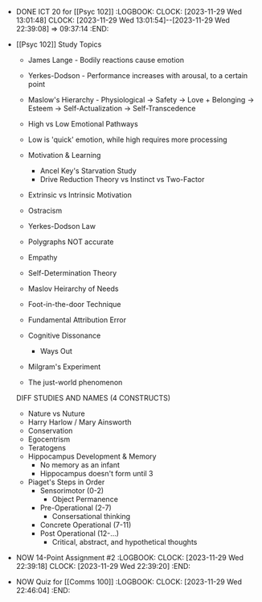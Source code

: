 - DONE ICT 20 for [[Psyc 102]]
  :LOGBOOK:
  CLOCK: [2023-11-29 Wed 13:01:48]
  CLOCK: [2023-11-29 Wed 13:01:54]--[2023-11-29 Wed 22:39:08] =>  09:37:14
  :END:
- [[Psyc 102]] Study Topics
  * James Lange - Bodily reactions cause emotion
  * Yerkes-Dodson - Performance increases with arousal, to a certain point
  * Maslow's Hierarchy - Physiological -> Safety -> Love + Belonging -> Esteem -> Self-Actualization -> Self-Transcedence
  * High vs Low Emotional Pathways
   * Low is 'quick' emotion, while high requires more processing
  * Motivation & Learning
     * Ancel Key's Starvation Study
     * Drive Reduction Theory vs Instinct vs Two-Factor
  * Extrinsic vs Intrinsic Motivation
  * Ostracism
  * Yerkes-Dodson Law
  * Polygraphs NOT accurate
  * Empathy
  * Self-Determination Theory
  * Maslov Heirarchy of Needs
  
  * Foot-in-the-door Technique
  * Fundamental Attribution Error
  * Cognitive Dissonance 
     * Ways Out
  * Milgram's Experiment
  * The just-world phenomenon
  
  DIFF STUDIES AND NAMES (4 CONSTRUCTS)
  * Nature vs Nuture
  * Harry Harlow / Mary Ainsworth
  * Conservation
  * Egocentrism
  * Teratogens
  * Hippocampus Development & Memory
     * No memory as an infant
     * Hippocampus doesn't form until 3
  * Piaget's Steps in Order
     * Sensorimotor (0-2)
        * Object Permanence
     * Pre-Operational (2-7)
        * Consersational thinking
     * Concrete Operational (7-11)
     * Post Operational (12-...)
        * Critical, abstract, and hypothetical thoughts
- NOW 14-Point Assignment #2
  :LOGBOOK:
  CLOCK: [2023-11-29 Wed 22:39:18]
  CLOCK: [2023-11-29 Wed 22:39:20]
  :END:
- NOW Quiz for [[Comms 100]]
  :LOGBOOK:
  CLOCK: [2023-11-29 Wed 22:46:04]
  :END: